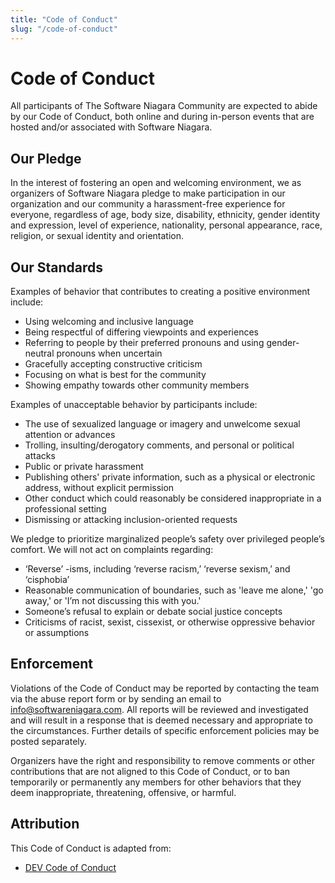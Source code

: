 ```yaml
---
title: "Code of Conduct"
slug: "/code-of-conduct"
---
```


# Code of Conduct

All participants of The Software Niagara Community are expected to abide by our Code of Conduct, both online and during in-person events that are hosted and/or associated with Software Niagara.

## Our Pledge

In the interest of fostering an open and welcoming environment, we as organizers of Software Niagara pledge to make participation in our organization and our community a harassment-free experience for everyone, regardless of age, body size, disability, ethnicity, gender identity and expression, level of experience, nationality, personal appearance, race, religion, or sexual identity and orientation. 

## Our Standards

Examples of behavior that contributes to creating a positive environment include:

- Using welcoming and inclusive language
- Being respectful of differing viewpoints and experiences
- Referring to people by their preferred pronouns and using gender-neutral pronouns when uncertain
- Gracefully accepting constructive criticism
- Focusing on what is best for the community
- Showing empathy towards other community members

Examples of unacceptable behavior by participants include:

- The use of sexualized language or imagery and unwelcome sexual attention or advances
- Trolling, insulting/derogatory comments, and personal or political attacks
- Public or private harassment
- Publishing others' private information, such as a physical or electronic address, without explicit permission
- Other conduct which could reasonably be considered inappropriate in a professional setting
- Dismissing or attacking inclusion-oriented requests

We pledge to prioritize marginalized people’s safety over privileged people’s comfort. We will not act on complaints regarding:

- ‘Reverse’ -isms, including ‘reverse racism,’ ‘reverse sexism,’ and ‘cisphobia’
- Reasonable communication of boundaries, such as 'leave me alone,' 'go away,' or 'I’m not discussing this with you.'
- Someone’s refusal to explain or debate social justice concepts
- Criticisms of racist, sexist, cissexist, or otherwise oppressive behavior or assumptions

## Enforcement

Violations of the Code of Conduct may be reported by contacting the team via the abuse report form or by sending an email to info@softwareniagara.com. All reports will be reviewed and investigated and will result in a response that is deemed necessary and appropriate to the circumstances. Further details of specific enforcement policies may be posted separately.

Organizers have the right and responsibility to remove comments or other contributions that are not aligned to this Code of Conduct, or to ban temporarily or permanently any members for other behaviors that they deem inappropriate, threatening, offensive, or harmful.

## Attribution

This Code of Conduct is adapted from:

- [DEV Code of Conduct](https://dev.to/code-of-conduct)
